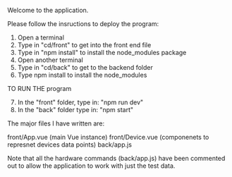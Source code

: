 Welcome to the application.

Please follow the insructions to deploy the program:

1. Open a terminal
2. Type in "cd/front" to get into the front end file
3. Type in "npm install" to install the node_modules package
4. Open another terminal
5. Type in "cd/back" to get to the backend folder
6. Type npm install to install the node_modules

TO RUN THE program

7. In the "front" folder, type in: "npm run dev"
8. In the "back" folder type in: "npm start"

The major files I have written are:

front/App.vue (main Vue instance)
front/Device.vue (componenets to represnet devices data points)
back/app.js

Note that all the hardware commands (back/app.js) have been commented out to allow the application to work with just the test data.